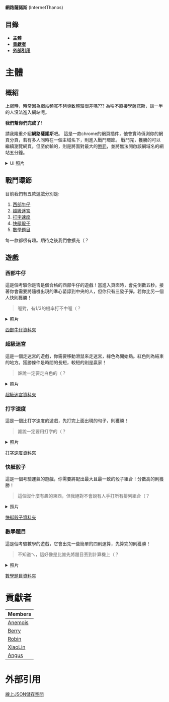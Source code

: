 **網路薩諾斯** (InternetThanos)
## **目錄**
- [**主體**](#主體)
- [**貢獻者**](#貢獻者)
- [**外部引用**](#外部引用)

# 主體
## 概紹
上網時，時常因為網站頻寬不夠導致體驗很差嗎???
為啥不直接學薩諾斯，讓一半的人沒法進入網站呢。

**我們幫你們完成了!**

請我隆重介紹**網路薩諾斯**吧。
這是一款chrome的網頁插件，他會實時偵測你的網頁分頁，若有多人同時在一個主域名下，則進入戰鬥環節。
戰鬥完，獲勝的可以繼續瀏覽網頁。但至於輸的，則是將面對最大的[懲罰](https://www.youtube.com/watch?v=dQw4w9WgXcQ&ab_channel=RickAstley)，並將無法開啟該網域名的網站五分鐘。

<details>

<summary>UI 照片</summary>

![image](https://github.com/user-attachments/assets/87961ea4-fad6-4e99-86dd-67de14c008e4)
![image](https://github.com/user-attachments/assets/c76b97dc-aecf-4525-9e6b-136698bd49b9)

</details>

## 戰鬥環節
目前我們有五款遊戲分別是:

1. [西部牛仔](#西部牛仔)
2. [超級迷宮](#超級迷宮)
3. [打字速度](#打字速度)
4. [快艇骰子](#快艇骰子)
5. [數學題目](#數學題目)

每一款都很有趣。期待之後我們會擴充（？

## 遊戲

### 西部牛仔

這是個考驗你是否是個合格的西部牛仔的遊戲！當進入頁面時，會先倒數五秒。接著你會需要將隨機出現的準心苗諄到中央的人，但你只有三發子彈。若你比另一個人快則獲勝！

> 喔對，有1/3的機率打不中喔（？

<details>

<summary>照片</summary>

![西部牛仔-1](https://github.com/user-attachments/assets/59eacc45-2c74-437b-986b-39c07d9a09f2)
![西部牛仔-2](https://github.com/user-attachments/assets/00bf4982-6939-4c36-9715-cf63d46fe680)

</details>

[西部牛仔資料夾](minigames/cowboy)

### 超級迷宮

這是一個走迷宮的遊戲，你需要移動滑鼠來走迷宮，綠色為開始點。紅色則為結束的地方。獲勝條件是時間的長短，較短的則是贏家！

> 誰說一定要走白色的（？

<details>

<summary>照片</summary>

![超級迷宮](https://github.com/user-attachments/assets/3d8e2dc4-65c2-499b-99b3-f38966c5e10a)

</details>

[超級迷宮資料夾](minigames/maze)

### 打字速度


這是一個比打字速度的遊戲，先打完上面出現的句子，則獲勝！

> 誰說一定要用打字的（？

<details>

<summary>照片</summary>

![打字速度](https://github.com/user-attachments/assets/e665b875-b06c-4449-bde7-cf80f7c868ed)

</details>

[打字速度資料夾](minigames/type)
### 快艇骰子

這是一個考驗運氣的遊戲，你需要將配出最大且最一致的骰子組合！分數高的則獲勝！

> 這個沒什麼有趣的東西，但我絕對不會說有人手打所有排列組合（？

<details>

<summary>照片</summary>

![快艇骰子](https://github.com/user-attachments/assets/7e8555e4-a5ce-4959-867c-bb15f8269981)

</details>

[快艇骰子資料夾](minigames/dice)
### 數學題目

這是個考驗數學的遊戲，它會出先一些簡單的四則運算，先算完的則獲勝！

> 不知道ㄟ，這好像是比誰先將題目丟到計算機上（？

<details>

<summary>照片</summary>

![數學題目](https://github.com/user-attachments/assets/438773cc-390e-41ca-93a4-3c359bac9592)

</details>

[數學題目資料夾](minigames/math)

##

# 貢獻者

| Members |
| ------------- |
| [Anemois](https://github.com/Anemois) |
| [Berry](https://github.com/YummyBerry1108) |
| [Robin](https://github.com/RobinLiu69) |
| [XiaoLin](https://github.com/XiaoLin-001) |
| [Angus](https://github.com/Angus111222) |

# 外部引用

[線上JSON儲存空間](https://extendsclass.com/json-storage.html)
